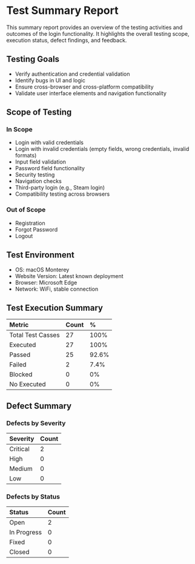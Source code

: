 # Test Summary Report
This summary report provides an overview of the testing activities and outcomes of the login functionality. It highlights the overall testing scope, execution status, defect findings, and feedback.

## Testing Goals
- Verify authentication and credential validation
- Identify bugs in UI and logic
- Ensure cross-browser and cross-platform compatibility
- Validate user interface elements and navigation functionality

## Scope of Testing
### In Scope
- Login with valid credentials
- Login with invalid credentials (empty fields, wrong credentials, invalid formats)
- Input field validation
- Password field functionality
- Security testing
- Navigation checks
- Third-party login (e.g., Steam login)
- Compatibility testing across browsers

### Out of Scope
- Registration
- Forgot Password
- Logout

## Test Environment
- OS: macOS Monterey
- Website Version: Latest known deployment
- Browser: Microsoft Edge
- Network: WiFi, stable connection

## Test Execution Summary

| Metric| Count | % |
| :--- | :--- | :--- |
| Total Test Casses | 27 | 100% | 
| Executed | 27 | 100% | 
| Passed | 25 | 92.6% | 
| Failed | 2 | 7.4% | 
| Blocked | 0 | 0% | 
| No Executed | 0 | 0% | 

## Defect Summary
### Defects by Severity
| Severity | Count |
| :--- | :--- |
| Critical | 2 |
| High | 0 |
| Medium | 0 |
| Low | 0 |

### Defects by Status
| Status | Count |
| :--- | :--- |
| Open | 2 |
| In Progress | 0 |
| Fixed | 0 |
| Closed | 0 |



